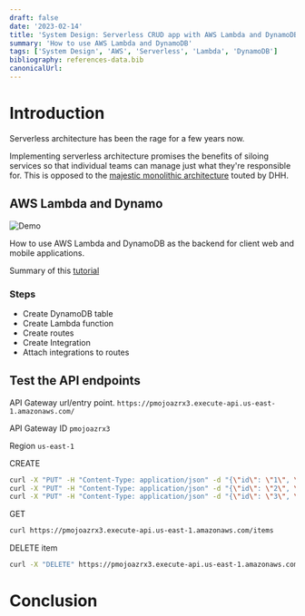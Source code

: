 ```yaml
---
draft: false
date: '2023-02-14'
title: 'System Design: Serverless CRUD app with AWS Lambda and DynamoDB'
summary: 'How to use AWS Lambda and DynamoDB'
tags: ['System Design', 'AWS', 'Serverless', 'Lambda', 'DynamoDB']
bibliography: references-data.bib
canonicalUrl:
---
```


# Introduction

Serverless architecture has been the rage for a few years now.

Implementing serverless architecture promises the benefits of siloing services so that individual teams can manage just what they're responsible for. This is opposed to the [majestic monolithic architecture](https://signalvnoise.com/svn3/the-majestic-monolith/) touted by DHH.

## AWS Lambda and Dynamo

![Demo](https://i.imgur.com/8nRo6Mu.png)

How to use AWS Lambda and DynamoDB as the backend for client web and mobile applications.

Summary of this [tutorial](https://docs.aws.amazon.com/apigateway/latest/developerguide/http-api-dynamo-db.html)

### Steps

- Create DynamoDB table
- Create Lambda function
- Create routes
- Create Integration
- Attach integrations to routes

## Test the API endpoints

API Gateway url/entry point.
`https://pmojoazrx3.execute-api.us-east-1.amazonaws.com/`

API Gateway ID
`pmojoazrx3`

Region
`us-east-1`

CREATE

```sh
curl -X "PUT" -H "Content-Type: application/json" -d "{\"id\": \"1\", \"price\": 0.99, \"name\": \"my next item\"}" https://pmojoazrx3.execute-api.us-east-1.amazonaws.com/items
curl -X "PUT" -H "Content-Type: application/json" -d "{\"id\": \"2\", \"price\": 10.99, \"name\": \"my next item\"}" https://pmojoazrx3.execute-api.us-east-1.amazonaws.com/items
curl -X "PUT" -H "Content-Type: application/json" -d "{\"id\": \"3\", \"price\": 100.99, \"name\": \"my next item\"}" https://pmojoazrx3.execute-api.us-east-1.amazonaws.com/items
```

GET

```sh
curl https://pmojoazrx3.execute-api.us-east-1.amazonaws.com/items
```

DELETE item

```sh
curl -X "DELETE" https://pmojoazrx3.execute-api.us-east-1.amazonaws.com/items/123
```

# Conclusion

